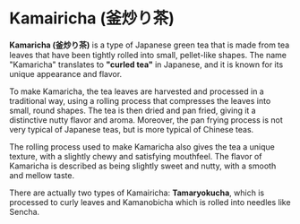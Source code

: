 # Kamairicha (釜炒り茶)

**Kamaricha (釜炒り茶)** is a type of Japanese green tea that is made from tea leaves that have been tightly rolled into small, pellet-like shapes. The name "Kamaricha" translates to **"curled tea"** in Japanese, and it is known for its unique appearance and flavor.

To make Kamaricha, the tea leaves are harvested and processed in a traditional way, using a rolling process that compresses the leaves into small, round shapes. The tea is then dried and pan fried, giving it a distinctive nutty flavor and aroma. Moreover, the pan frying process is not very typical of Japanese teas, but is more typical of Chinese teas. 

The rolling process used to make Kamaricha also gives the tea a unique texture, with a slightly chewy and satisfying mouthfeel. The flavor of Kamaricha is described as being slightly sweet and nutty, with a smooth and mellow taste.

There are actually two types of Kamairicha: **Tamaryokucha**, which is processed to curly leaves and Kamanobicha which is rolled into needles like Sencha. 
